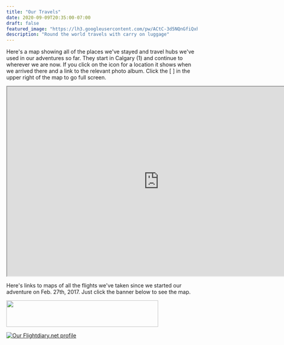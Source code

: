 ```yaml
---
title: "Our Travels"
date: 2020-09-09T20:35:00-07:00
draft: false
featured_image: "https://lh3.googleusercontent.com/pw/ACtC-3d5NQnGfiQxhcctc6a0iattEkl7ulMbki2pzXSwlNokagX6kjqpSmlcYQEnTJrBdbmz29CusQoL0p0yeHEs6q3twmXUDXgT4-ZC1nUo4eQpBnOIZRttQJ64XpI5lYaVBXdWV1jslsDoP3m_-zIe3HQ7ig=w1210-h908-no"
description: "Round the world travels with carry on luggage"
---
```


Here's a map showing all of the places we've stayed and travel hubs we've used in our adventures so far. They start in Calgary (1) and continue to wherever we are now. If you click on the icon for a location it shows when we arrived there and a link to the relevant photo album. Click the [ ] in the upper right of the map to go full screen.

<iframe loading="lazy" src="https://www.google.com/maps/d/embed?mid=14UysYj3T4q0avGgS4Cc-dmVkkpi6kEFI&z=2&ll=5, 140" width="800" height="500"></iframe>

Here's links to maps of all the flights we've taken since we started our adventure on Feb. 27th, 2017. Just click the banner below to see the map.

<a href='https://openflights.org/user/CarryOnRTW' target='_blank'><img loading="lazy" src='https://openflights.org/banner/CarryOnRTW.png' width=400 height=70></a>

<a href="https://my.flightradar24.com/CarryonRTW"><img loading="lazy" src="https://banners-my.flightradar24.com/CarryonRTW.png" alt="Our Flightdiary.net profile" /></a>

